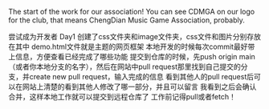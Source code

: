 The start of the work for our association!
You can see CDMGA on our logo for the club, that means ChengDian Music Game Association, probably.

尝试成为开发者 Day1
创建了css文件夹和image文件夹，css文件和图片分别存放在其中
demo.html文件就是主题的网页框架
本地开发的时候每次commit最好带上信息，方便查看已经完成了哪些功能
提交到仓库的时候，先push origin main（或者你本地分支的名字），然后在网站中pull request那里找到自己提交的分支，并create new pull request，输入完成的信息
看到其他人的pull request后可以在网站上清楚的看到其他人修改了哪一部分，并且可以留言
我看到之后会确认合并，这样本地工作就可以提交到远程仓库了
工作前记得pull或者fetch！